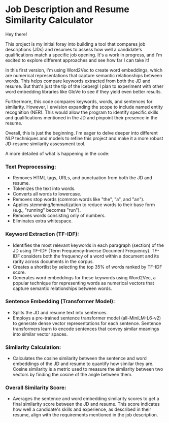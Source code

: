 # Job Description and Resume Similarity Calculator
Hey there!

This project is my initial foray into building a tool that compares job descriptions (JDs) and resumes to assess how well a candidate's qualifications match a specific job opening. It's a work in progress, and I'm excited to explore different approaches and see how far I can take it!

In this first version, I'm using Word2Vec to create word embeddings, which are numerical representations that capture semantic relationships between words. This helps compare keywords extracted from both the JD and resume. But that's just the tip of the iceberg! I plan to experiment with other word embedding libraries like GloVe to see if they yield even better results.

Furthermore, this code compares keywords, words, and sentences for similarity. However, I envision expanding the scope to include named entity recognition (NER). This would allow the program to identify specific skills and qualifications mentioned in the JD and pinpoint their presence in the resume.

Overall, this is just the beginning. I'm eager to delve deeper into different NLP techniques and models to refine this project and make it a more robust JD-resume similarity assessment tool.


A more detailed of what is happening in the code:

### Text Preprocessing:
  * Removes HTML tags, URLs, and punctuation from both the JD and resume.
  * Tokenizes the text into words.
  * Converts all words to lowercase.
  * Removes stop words (common words like "the", "a", and "an").
  * Applies stemming/lemmatization to reduce words to their base form (e.g., "running" becomes "run").
  * Removes words consisting only of numbers.
  * Eliminates extra whitespace.


### Keyword Extraction (TF-IDF):
  * Identifies the most relevant keywords in each paragraph (section) of the JD using TF-IDF (Term Frequency-Inverse Document Frequency). TF-IDF considers both the frequency of a word within a document and its rarity across documents in the corpus.
  * Creates a shortlist by selecting the top 35% of words ranked by TF-IDF score.
  * Generates word embeddings for these keywords using Word2Vec, a popular technique for representing words as numerical vectors that capture semantic relationships between words.


### Sentence Embedding (Transformer Model):
  * Splits the JD and resume text into sentences.
  * Employs a pre-trained sentence transformer model (all-MiniLM-L6-v2) to generate dense vector representations for each sentence. Sentence transformers learn to encode sentences that convey similar meanings into similar vector spaces.


### Similarity Calculation:
  * Calculates the cosine similarity between the sentence and word embeddings of the JD and resume to quantify how similar they are. Cosine similarity is a metric used to measure the similarity between two vectors by finding the cosine of the angle between them.


### Overall Similarity Score:
  * Averages the sentence and word embedding similarity scores to get a final similarity score between the JD and resume. This score indicates how well a candidate's skills and experience, as described in their resume, align with the requirements mentioned in the job description.
